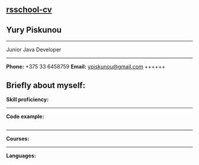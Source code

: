 [rsschool-cv](https://ypiskunou.github.io/rsschool-cv/)
---

## Yury Piskunou
-----
Junior Java Developer
****
**Phone:** +375 33 6458759
**Email:** ypiskunou@gmail.com
++++++

**Briefly about myself:**
---

**Skill proficiency:**

---

**Code example:**

```

```

---

**Courses:**

---

**Languages:**